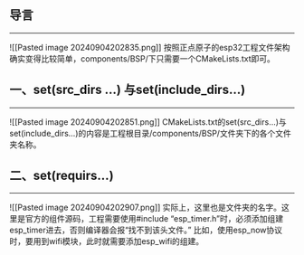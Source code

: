 ## 导言
---
![[Pasted image 20240904202835.png]]
按照正点原子的esp32工程文件架构确实变得比较简单，components/BSP/下只需要一个CMakeLists.txt即可。

## 一、set(src_dirs …) 与set(include_dirs…)
---
![[Pasted image 20240904202851.png]]
CMakeLists.txt的set(src_dirs…)与set(include_dirs…)的内容是工程根目录/components/BSP/文件夹下的各个文件夹名称。

## 二、set(requirs…)
---
![[Pasted image 20240904202907.png]]
实际上，这里也是文件夹的名字。这里是官方的组件源码，工程需要使用#include “esp_timer.h”时，必须添加组建esp_timer进去，否则编译器会报“找不到该头文件。”
比如，使用esp_now协议时，要用到wifi模块，此时就需要添加esp_wifi的组建。